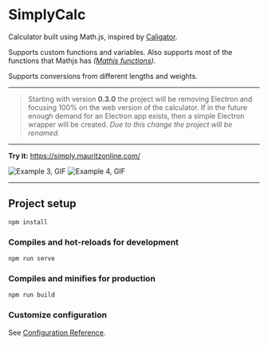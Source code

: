 # SimplyCalc

Calculator built using Math.js, inspired by [Caligator](https://github.com/sarthology/caligator).

Supports custom functions and variables. Also supports most of the functions that Mathjs has *([Mathjs functions](https://mathjs.org/docs/reference/functions.html))*.

Supports conversions from different lengths and weights.

-----

> Starting with version **0.3.0** the project will be removing Electron and focusing 100% on the web version of the calculator. If in the future enough demand for an Electron app exists, then a simple Electron wrapper will be created.
> *Due to this change the project will be renamed.*

-----

**Try it:** https://simply.mauritzonline.com/

![Example 3, GIF](https://cdn.mauritzonline.com/simplycalc/example_3.gif)
![Example 4, GIF](https://cdn.mauritzonline.com/simplycalc/example_4.gif)

---

## Project setup
```
npm install
```

### Compiles and hot-reloads for development
```
npm run serve
```

### Compiles and minifies for production
```
npm run build
```

### Customize configuration
See [Configuration Reference](https://cli.vuejs.org/config/).
